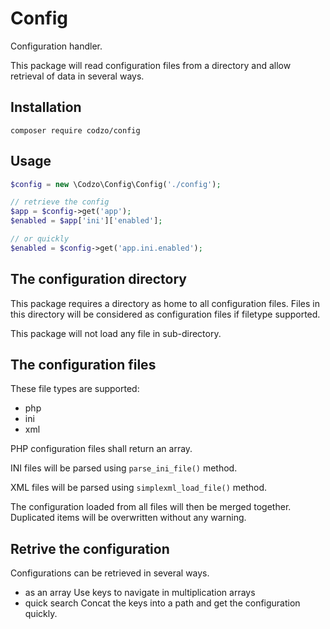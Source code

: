 # Config
Configuration handler.

This package will read configuration files from a directory and allow retrieval of data in several ways.

## Installation
```composer
composer require codzo/config
```

## Usage

```php
$config = new \Codzo\Config\Config('./config');

// retrieve the config
$app = $config->get('app');
$enabled = $app['ini']['enabled'];

// or quickly
$enabled = $config->get('app.ini.enabled');

```

## The configuration directory
This package requires a directory as home to all configuration files. 
Files in this directory will be considered as configuration files if filetype supported.

This package will not load any file in sub-directory.

## The configuration files
These file types are supported:
+ php
+ ini
+ xml

PHP configuration files shall return an array.

INI files will be parsed using `parse_ini_file()` method.

XML files will be parsed using `simplexml_load_file()` method.

The configuration loaded from all files will then be merged together. Duplicated items will be overwritten without any warning.

## Retrive the configuration
Configurations can be retrieved in several ways.
+ as an array
Use keys to navigate in multiplication arrays
+ quick search
Concat the keys into a path and get the configuration quickly.
